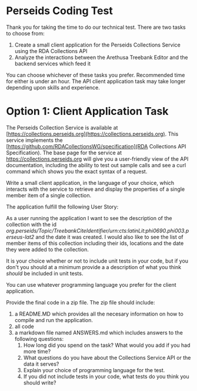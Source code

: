 Perseids Coding Test
===================

Thank you for taking the time to do our technical test. There are two tasks to choose from:

1. Create a small client application for the Perseids Collections Service using the RDA Collections API
2. Analyze the interactions between the Arethusa Treebank Editor and the backend services which feed it

You can choose whichever of these tasks you prefer. Recommended time for either is under an hour. The API client application task may take longer depending upon skills and experience.


Option 1: Client Application Task
=================================

The Perseids Collection Service is available at [https://collections.perseids.org](https://collections.perseids.org).  This service implements the [https://github.com/RDACollectionsWG/specification](RDA Collections API Specification). The base page for the service at https://collections.perseids.org will give you a user-friendly view of the API documentation, including the ability to test out sample calls and see a curl command which shows you the exact syntax of a request.

Write a small client application, in the language of your choice, which interacts with the service to retrieve and display the properties of a single member item of a single collection.

The application fulfill the following User Story:

As a user running the application I want to see the description of the collection with the id *org.perseids/Topic/TreebankCiteIdentifier/urn:cts:latinLit:phi0690.phi003.perseus-lat2* and the date it was created. I would also like to see the list of member items of this collection including their ids, locations and the date they were added to the collection.

It is your choice whether or not to include unit tests in your code, but if you don't you should at a minimum provide a a description of what you think *should* be included in unit tests.

You can use whatever programming language you prefer for the client application. 

Provide the final code in a zip file. The zip file should include:

1. a README.MD which provides all the necesary information on how to compile and run the application.
2. all code
3. a markdown file named ANSWERS.md which includes answers to the following questions:
   1. How long did you spend on the task? What would you add if you had more time?
   2. What questions do you have about the Collections Service API or the data it serves?
   3. Explain your choice of programming language for the test.
   4. If you did not include tests in your code, what tests do you think you should write?






